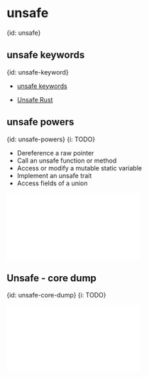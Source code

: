 # unsafe
{id: unsafe}

## unsafe keywords
{id: unsafe-keyword}

* [unsafe keywords](https://doc.rust-lang.org/std/keyword.unsafe.html)

* [Unsafe Rust](https://doc.rust-lang.org/book/ch19-01-unsafe-rust.html)

## unsafe powers
{id: unsafe-powers}
{i: TODO}

* Dereference a raw pointer
* Call an unsafe function or method
* Access or modify a mutable static variable
* Implement an unsafe trait
* Access fields of a union

![](examples/unsafe/unsafe-demo/src/main.rs)

## Unsafe - core dump
{id: unsafe-core-dump}
{i: TODO}

![](examples/unsafe/core-dump/src/main.rs)

